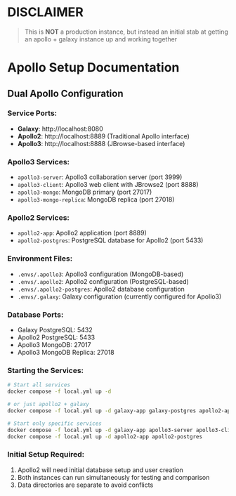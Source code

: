 # DISCLAIMER
> This is **NOT** a production instance, but instead an initial stab at getting an apollo + galaxy instance up and working together

# Apollo Setup Documentation

## Dual Apollo Configuration

### Service Ports:
- **Galaxy**: http://localhost:8080
- **Apollo2**: http://localhost:8889 (Traditional Apollo interface)
- **Apollo3**: http://localhost:8888 (JBrowse-based interface)

### Apollo3 Services:
- `apollo3-server`: Apollo3 collaboration server (port 3999)
- `apollo3-client`: Apollo3 web client with JBrowse2 (port 8888)
- `apollo3-mongo`: MongoDB primary (port 27017)
- `apollo3-mongo-replica`: MongoDB replica (port 27018)

### Apollo2 Services:
- `apollo2-app`: Apollo2 application (port 8889)
- `apollo2-postgres`: PostgreSQL database for Apollo2 (port 5433)

### Environment Files:
- `.envs/.apollo3`: Apollo3 configuration (MongoDB-based)
- `.envs/.apollo2`: Apollo2 configuration (PostgreSQL-based)
- `.envs/.apollo2-postgres`: Apollo2 database configuration
- `.envs/.galaxy`: Galaxy configuration (currently configured for Apollo3)

### Database Ports:
- Galaxy PostgreSQL: 5432
- Apollo2 PostgreSQL: 5433
- Apollo3 MongoDB: 27017
- Apollo3 MongoDB Replica: 27018

### Starting the Services:

```bash
# Start all services
docker compose -f local.yml up -d

# or just apollo2 + galaxy
docker compose -f local.yml up -d galaxy-app galaxy-postgres apollo2-app apollo2-postgres

# Start only specific services
docker compose -f local.yml up -d galaxy-app apollo3-server apollo3-client
docker compose -f local.yml up -d apollo2-app apollo2-postgres
```

### Initial Setup Required:

1. Apollo2 will need initial database setup and user creation
2. Both instances can run simultaneously for testing and comparison
3. Data directories are separate to avoid conflicts
